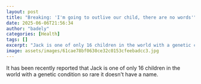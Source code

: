 ```yaml
---
layout: post
title: "Breaking: 'I'm going to outlive our child, there are no words'"
date: 2025-06-06T21:56:34
author: "badely"
categories: [Health]
tags: []
excerpt: "Jack is one of only 16 children in the world with a genetic condition so rare it doesn't have a name."
image: assets/images/61cae78bf0630ce32c0153cfeebadcc3.jpg
---
```


It has been recently reported that Jack is one of only 16 children in the world with a genetic condition so rare it doesn't have a name.

